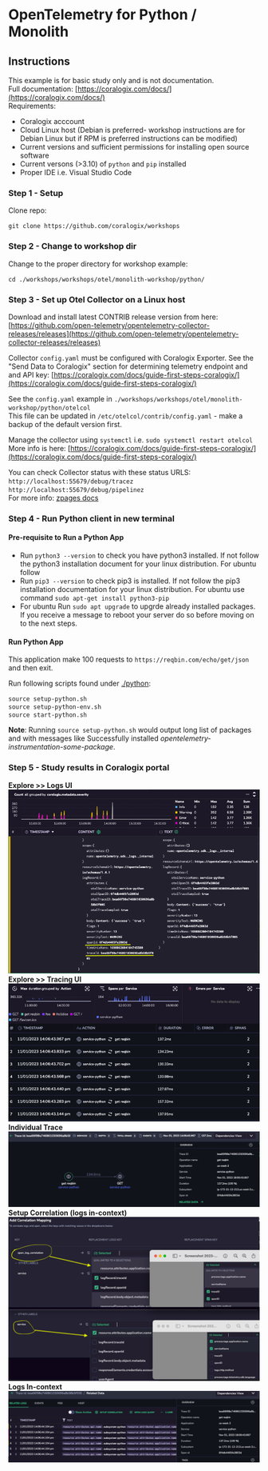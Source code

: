 # OpenTelemetry for Python / Monolith

## Instructions

This example is for basic study only and is not documentation.    
Full documentation: [https://coralogix.com/docs/](https://coralogix.com/docs/)  
Requirements:  
- Coralogix acccount  
- Cloud Linux host (Debian is preferred- workshop instructions are for Debian Linux but if RPM is preferred instructions can be modified)  
- Current versions and sufficient permissions for installing open source software  
- Current versons (>3.10) of `python` and `pip` installed 
- Proper IDE i.e. Visual Studio Code  

### Step 1 - Setup
Clone repo:
```
git clone https://github.com/coralogix/workshops
```  

### Step 2 - Change to workshop dir
Change to the proper directory for workshop example:  

```
cd ./workshops/workshops/otel/monolith-workshop/python/
```  

### Step 3 - Set up Otel Collector on a Linux host     
Download and install latest CONTRIB release version from here:  
[https://github.com/open-telemetry/opentelemetry-collector-releases/releases](https://github.com/open-telemetry/opentelemetry-collector-releases/releases)  

Collector `config.yaml` must be configured with Coralogix Exporter. See the "Send Data to Coralogix" section for determining telemetry endpoint and and API key: [https://coralogix.com/docs/guide-first-steps-coralogix/](https://coralogix.com/docs/guide-first-steps-coralogix/)    

See the `config.yaml` example in `./workshops/workshops/otel/monolith-workshop/python/otelcol`  
This file can be updated in `/etc/otelcol/contrib/config.yaml` - make a backup of the default version first.    
  
Manage the collector using `systemctl` i.e. `sudo systemctl restart otelcol`  
More info is here: [https://coralogix.com/docs/guide-first-steps-coralogix/](https://coralogix.com/docs/guide-first-steps-coralogix/)  
  
You can check Collector status with these status URLS:  
`http://localhost:55679/debug/tracez`  
`http://localhost:55679/debug/pipelinez`    
For more info: [zpages docs](https://github.com/open-telemetry/opentelemetry-collector/blob/main/extension/zpagesextension/README.md)  


### Step 4 - Run Python client in new terminal  

#### Pre-requisite to Run a Python App
- Run ```python3 --version``` to check you have python3 installed. If not follow the python3 installation document for your linux distribution. For ubuntu follow
- Run ```pip3 --version``` to check pip3 is installed. If not follow the pip3 installation documentation for your linux distribution. For ubuntu use command ```sudo apt-get install python3-pip```
- For ubuntu Run ```sudo apt upgrade``` to upgrde already installed packages. If you receive a message to reboot your server do so before moving on to the next steps.

#### Run Python App
This application make 100 requests to `https://reqbin.com/echo/get/json` and then exit.

Run following scripts found under [./python](.):
```
source setup-python.sh
source setup-python-env.sh
source start-python.sh
```
**Note**: Running ```source setup-python.sh``` would output long list of packages and with messages like Successfully installed *opentelemetry-instrumentation-some-package*.  

### Step 5 - Study results in Coralogix portal  
  
**Explore >> Logs UI**  
![Logs with Trace and Span Ids](images/LogsWithTraceId.png)
**Explore >> Tracing UI**  
![Traces](images/Traces.png)
**Individual Trace**  
![Trace Map](images/TraceMap.png)
**Setup Correlation (logs in-context)**  
![Setup Correlation](images/SetupCorrelation.png)
**Logs In-context**  
![Trace logs in-context](images/LogsInContext.png)
```